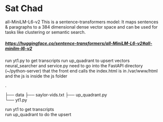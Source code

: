 # Sat Chad

all-MiniLM-L6-v2
This is a sentence-transformers model: It maps sentences & paragraphs to a 384 dimensional dense vector space and can be used for tasks like clustering or semantic search.

##### https://huggingface.co/sentence-transformers/all-MiniLM-L6-v2#all-minilm-l6-v2


run yt1.py to get transcripts
run up_quadrant to upsert vectors
neural_searcher and service.py need to go into the FastAPI directory (~/python-server) that the front end calls
the index.html is in /var/www/html and the js is inside the js folder

.

├── data
├── saylor-vids.txt
├── up_quadrant.py<br>
└── yt1.py

run yt1 to get transcripts<br>
run up_quadrant to do the upsert

